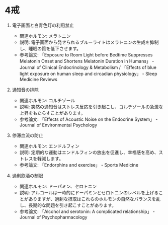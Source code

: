 # 4戒

1. 電子画面と白青色灯の利用禁止

    * 関連ホルモン: メラトニン
    * 説明: 電子画面から発せられるブルーライトはメラトニンの生成を抑制し、睡眠の質を低下させます。
    * 参考論文: 「Exposure to Room Light before Bedtime Suppresses Melatonin Onset and Shortens Melatonin Duration in Humans」 - Journal of Clinical Endocrinology & Metabolism / 「Effects of blue light exposure on human sleep and circadian physiology」 - Sleep Medicine Reviews

1. 通知音の排除

    * 関連ホルモン: コルチゾール
    * 説明: 突然の通知音はストレス反応を引き起こし、コルチゾールの急激な上昇をもたらすことがあります。
    * 参考論文: 「Effects of Acoustic Noise on the Endocrine System」 - Journal of Environmental Psychology

1. 停滞血流の防止

    * 関連ホルモン: エンドルフィン
    * 説明: 定期的な運動はエンドルフィンの放出を促進し、幸福感を高め、ストレスを軽減します。
    * 参考論文: 「Endorphins and exercise」 - Sports Medicine

1. 過剰飲酒の制限

    * 関連ホルモン: ドーパミン、セロトニン
    * 説明: アルコールは一時的にドーパミンとセロトニンのレベルを上げることがありますが、過剰な摂取はこれらのホルモンの自然なバランスを乱し、長期的な問題を引き起こすことがあります。
    * 参考論文: 「Alcohol and serotonin: A complicated relationship」 - Journal of Psychopharmacology

